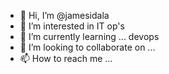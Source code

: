 - 👋 Hi, I’m @jamesidala
- 👀 I’m interested in IT op's 
- 🌱 I’m currently learning ... devops 
- 💞️ I’m looking to collaborate on ...
- 📫 How to reach me ...

<!---
jamesidala/jamesidala is a ✨ special ✨ repository because its `README.md` (this file) appears on your GitHub profile.
You can click the Preview link to take a look at your changes.
--->
